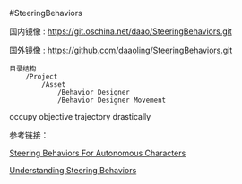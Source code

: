 #SteeringBehaviors

国内镜像 : https://git.oschina.net/daao/SteeringBehaviors.git

国外镜像 : https://github.com/daaoling/SteeringBehaviors.git



	目录结构
		/Project
			/Asset
				/Behavior Designer
				/Behavior Designer Movement



occupy
objective
trajectory
drastically

参考链接：

[Steering Behaviors For Autonomous Characters](http://www.red3d.com/cwr/steer)

[Understanding Steering Behaviors](http://gamedevelopment.tutsplus.com/series/understanding-steering-behaviors--gamedev-12732)